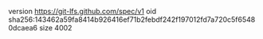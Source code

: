 version https://git-lfs.github.com/spec/v1
oid sha256:143462a59fa8414b926416ef71b2febdf242f197012fd7a720c5f65480dcaea6
size 4002
